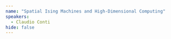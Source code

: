 ```yaml
---
name: "Spatial Ising Machines and High-Dimensional Computing"
speakers:
  - Claudio Conti
hide: false
---
```


